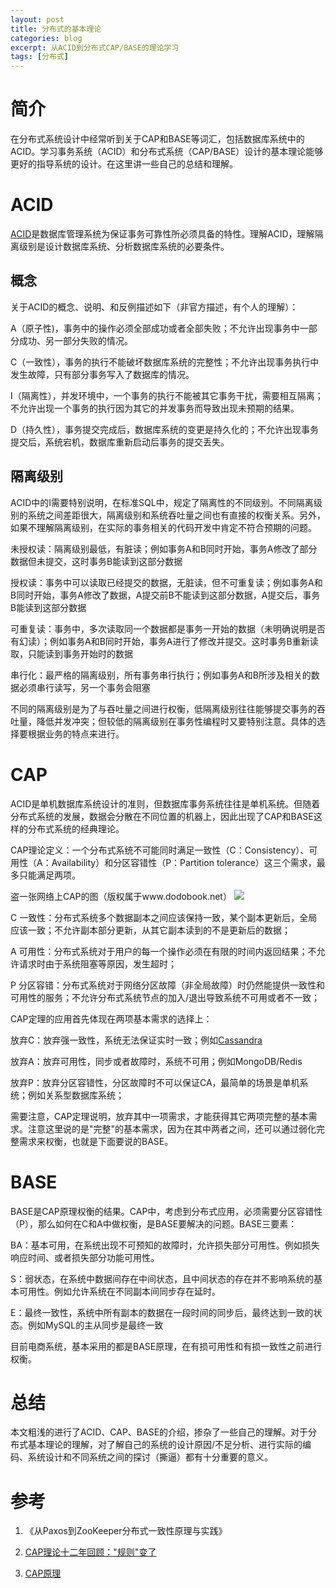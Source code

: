 ```yaml
---
layout: post
title: 分布式的基本理论
categories: blog
excerpt: 从ACID到分布式CAP/BASE的理论学习
tags: [分布式]
---
```


# 简介
在分布式系统设计中经常听到关于CAP和BASE等词汇，包括数据库系统中的ACID。学习事务系统（ACID）和分布式系统（CAP/BASE）设计的基本理论能够更好的指导系统的设计。在这里讲一些自己的总结和理解。

# ACID
<a href="https://zh.wikipedia.org/wiki/ACID">ACID</a>是数据库管理系统为保证事务可靠性所必须具备的特性。理解ACID，理解隔离级别是设计数据库系统、分析数据库系统的必要条件。

## 概念

关于ACID的概念、说明、和反例描述如下（非官方描述，有个人的理解）：


A（原子性)，事务中的操作必须全部成功或者全部失败；不允许出现事务中一部分成功、另一部分失败的情况。

C（一致性），事务的执行不能破坏数据库系统的完整性；不允许出现事务执行中发生故障，只有部分事务写入了数据库的情况。

I（隔离性），并发环境中，一个事务的执行不能被其它事务干扰，需要相互隔离；不允许出现一个事务的执行因为其它的并发事务而导致出现未预期的结果。

D（持久性），事务提交完成后，数据库系统的变更是持久化的；不允许出现事务提交后，系统宕机，数据库重新启动后事务的提交丢失。

## 隔离级别

ACID中的I需要特别说明，在标准SQL中，规定了隔离性的不同级别。不同隔离级别的系统之间差距很大，隔离级别和系统吞吐量之间也有直接的权衡关系。另外，如果不理解隔离级别，在实际的事务相关的代码开发中肯定不符合预期的问题。

未授权读：隔离级别最低，有脏读；例如事务A和B同时开始，事务A修改了部分数据但未提交，这时事务B能读到这部分数据

授权读：事务中可以读取已经提交的数据，无脏读，但不可重复读；例如事务A和B同时开始，事务A修改了数据，A提交前B不能读到这部分数据，A提交后，事务B能读到这部分数据

可重复读：事务中，多次读取同一个数据都是事务一开始的数据（未明确说明是否有幻读）；例如事务A和B同时开始，事务A进行了修改并提交。这时事务B重新读取，只能读到事务开始时的数据

串行化：最严格的隔离级别，所有事务串行执行；例如事务A和B所涉及相关的数据必须串行读写，另一个事务会阻塞

不同的隔离级别是为了与吞吐量之间进行权衡，低隔离级别往往能够提交事务的吞吐量，降低并发冲突；但较低的隔离级别在事务性编程时又要特别注意。具体的选择要根据业务的特点来进行。

# CAP
ACID是单机数据库系统设计的准则，但数据库事务系统往往是单机系统。但随着分布式系统的发展，数据会分散在不同位置的机器上，因此出现了CAP和BASE这样的分布式系统的经典理论。

CAP理论定义：一个分布式系统不可能同时满足一致性（C：Consistency）、可用性（A：Availability）和分区容错性（P：Partition tolerance）这三个需求，最多只能满足两项。

盗一张网络上CAP的图（版权属于www.dodobook.net）
[<img src="http://www.dodobook.net/wp-content/uploads/2016/08/cap-theoram-image.png">](http://www.dodobook.net/wp-content/uploads/2016/08/cap-theoram-image.png)


C 一致性：分布式系统多个数据副本之间应该保持一致，某个副本更新后，全局应该一致；不允许副本部分更新，从其它副本读到的不是更新后的数据；

A 可用性：分布式系统对于用户的每一个操作必须在有限的时间内返回结果；不允许请求时由于系统阻塞等原因，发生超时；

P 分区容错：分布式系统对于网络分区故障（非全局故障）时仍然能提供一致性和可用性的服务；不允许分布式系统节点的加入/退出导致系统不可用或者不一致；

CAP定理的应用首先体现在两项基本需求的选择上：

放弃C：放弃强一致性，系统无法保证实时一致；例如<a href="https://zh.wikipedia.org/wiki/Cassandra">Cassandra</a>

放弃A：放弃可用性，同步或者故障时，系统不可用；例如MongoDB/Redis

放弃P：放弃分区容错性，分区故障时不可以保证CA，最简单的场景是单机系统；例如关系型数据库系统；

需要注意，CAP定理说明，放弃其中一项需求，才能获得其它两项完整的基本需求。注意这里说的是"完整"的基本需求，因为在其中两者之间，还可以通过弱化完整需求来权衡，也就是下面要说的BASE。

# BASE

BASE是CAP原理权衡的结果。CAP中，考虑到分布式应用，必须需要分区容错性（P），那么如何在C和A中做权衡，是BASE要解决的问题。BASE三要素：

BA：基本可用，在系统出现不可预知的故障时，允许损失部分可用性。例如损失响应时间、或者损失部分功能可用性。

S：弱状态，在系统中数据间存在中间状态，且中间状态的存在并不影响系统的基本可用性。例如允许系统在不同副本间同步存在延时。

E：最终一致性，系统中所有副本的数据在一段时间的同步后，最终达到一致的状态。例如MySQL的主从同步是最终一致

目前电商系统，基本采用的都是BASE原理，在有损可用性和有损一致性之前进行权衡。

# 总结
本文粗浅的进行了ACID、CAP、BASE的介绍，掺杂了一些自己的理解。对于分布式基本理论的理解，对了解自己的系统的设计原因/不足分析、进行实际的编码、系统设计和不同系统之间的探讨（撕逼）都有十分重要的意义。

# 参考
1. 《从Paxos到ZooKeeper分布式一致性原理与实践》

2. <a href="http://www.infoq.com/cn/articles/cap-twelve-years-later-how-the-rules-have-changed">CAP理论十二年回顾："规则"变了</a>

3. <a href="https://zh.wikipedia.org/wiki/CAP%E5%AE%9A%E7%90%86">CAP原理</a>
